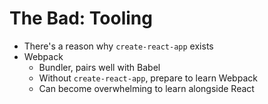 # The Bad: Tooling
- There's a reason why `create-react-app` exists
- Webpack
  - Bundler, pairs well with Babel
  - Without `create-react-app`, prepare to learn Webpack
  - Can become overwhelming to learn alongside React